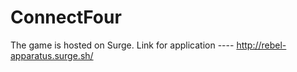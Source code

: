 # ConnectFour
The game is hosted on Surge. Link for application ---- http://rebel-apparatus.surge.sh/   
